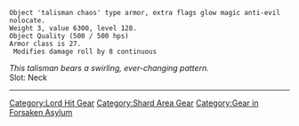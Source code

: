     Object 'talisman chaos' type armor, extra flags glow magic anti-evil nolocate.
    Weight 3, value 6300, level 128.
    Object Quality (500 / 500 hps)
    Armor class is 27.
     Modifies damage roll by 8 continuous

*This talisman bears a swirling, ever-changing pattern.*  
Slot: Neck  

------------------------------------------------------------------------

[Category:Lord Hit Gear](Category:Lord_Hit_Gear "wikilink")
[Category:Shard Area Gear](Category:Shard_Area_Gear "wikilink")
[Category:Gear in Forsaken
Asylum](Category:Gear_in_Forsaken_Asylum "wikilink")
